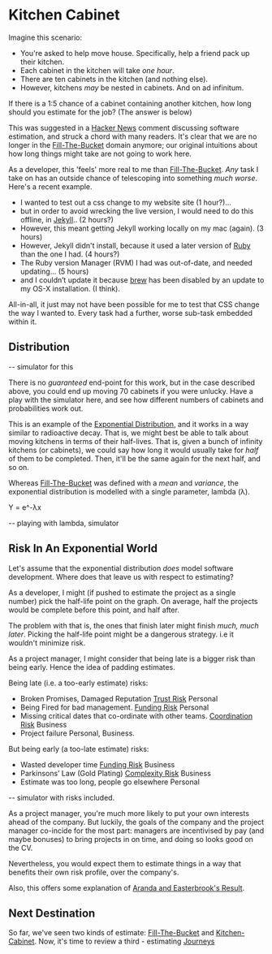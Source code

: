 
# Kitchen Cabinet

Imagine this scenario:

 - You're asked to help move house.  Specifically, help a friend pack up their kitchen.
 - Each cabinet in the kitchen will take _one hour_. 
 - There are ten cabinets in the kitchen (and nothing else).
 - However, kitchens _may_ be nested in cabinets.  And on ad infinitum.
 
If there is a 1:5 chance of a cabinet containing another kitchen, how long should you estimate for the job?   (The answer is below)

This was suggested in a [Hacker News]() comment discussing software estimation, and struck a chord with many readers.  It's clear that we are no longer in the [Fill-The-Bucket](Fill-The-Bucket.md) domain anymore; our original intuitions about how long things might take are not going to work here.

As a developer, this 'feels' more real to me than [Fill-The-Bucket](Fill-The-Bucket.md).  _Any_ task I take on has an outside chance of telescoping into something _much worse_.  Here's a recent example.  

 - I wanted to test out a css change to my website site (1 hour?)...
 - but in order to avoid wrecking the live version, I would need to do this offline, in [Jekyll](https://jekyllrb.com).. (2 hours?)
 - However, this meant getting Jekyll working locally on my mac (again). (3 hours)
 - However, Jekyll didn't install, because it used a later version of [Ruby](https://www.ruby-lang.org/en/) than the one I had.  (4 hours?)
 - The Ruby version Manager (RVM) I had was out-of-date, and needed updating... (5 hours)
 - and I couldn’t update it because [brew](https://brew.sh) has been disabled by an update to my OS-X installation.  (I think).

All-in-all, it just may not have been possible for me to test that CSS change the way I wanted to.  Every task had a further, worse sub-task embedded within it.

## Distribution

-- simulator for this

There is no _guaranteed_ end-point for this work, but in the case described above, you could end up moving 70 cabinets if you were unlucky.  Have a play with the simulator here, and see how different numbers of cabinets and probabilities work out.

This is an example of the [Exponential Distribution](https://en.wikipedia.org/wiki/Exponential_distribution), and it works in a way similar to radioactive decay.  That is, we might best be able to talk about moving kitchens in terms of their half-lives.  That is, given a bunch of infinity kitchens (or cabinets), we could say how long it would usually take for _half_ of them to be completed.  Then, it'll be the same again for the next half, and so on.

Whereas [Fill-The-Bucket](Fill-The-Bucket.md) was defined with a _mean_ and _variance_, the exponential distribution is modelled with a single parameter, lambda (λ).

Y = e^-λx

-- playing with lambda, simulator


## Risk In An Exponential World

Let's assume that the exponential distribution _does_ model software development.  Where does that leave us with respect to estimating?

As a developer, I might (if pushed to estimate the project as a single number) pick the half-life point on the graph.  On average, half the projects would be complete before this point, and half after.  

The problem with that is, the ones that finish later might finish _much, much later_.  Picking the half-life point might be a dangerous strategy.  i.e it wouldn't minimize risk.

As a project manager, I might consider that being late is a bigger risk than being early. Hence the idea of padding estimates.  

Being late (i.e. a too-early estimate) risks:
 - Broken Promises, Damaged Reputation [Trust Risk]()   Personal
 - Being Fired for bad management. [Funding Risk]()     Personal
 - Missing critical dates that co-ordinate with other teams. [Coordination Risk]()  Business
 - Project failure Personal, Business.

But being early (a too-late estimate) risks:
 - Wasted developer time          [Funding Risk]()     Business
 - Parkinsons’ Law (Gold Plating) [Complexity Risk]()  Business
 - Estimate was too long, people go elsewhere          Personal
 
 
-- simulator with risks included.

As a project manager, you're much more likely to put your own interests ahead of the company.  But luckily, the goals of the company and the project manager co-incide for the most part:  managers are incentivised by pay (and maybe bonuses) to bring projects in on time, and doing so looks good on the CV.

Nevertheless, you would expect them to estimate things in a way that benefits their own risk profile, over the company's.  

Also, this offers some explanation of [Aranda and Easterbrook's Result](Fill-The-Bucket.md#perverted).


## Next Destination

So far, we've seen two kinds of estimate:  [Fill-The-Bucket](Fill-The-Bucket.md) and [Kitchen-Cabinet](Kitchen-Cabinet.md).  Now, it's time to review a third - estimating [Journeys](Journeys.md) 


 